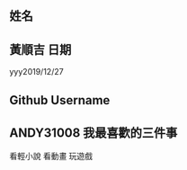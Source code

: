 姓名
----
黃順吉
日期
----
yyy2019/12/27

Github Username
---------------
ANDY31008
我最喜歡的三件事
---------------
看輕小說
看動畫
玩遊戲